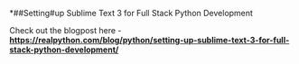 *##Setting#up Sublime Text 3 for Full Stack Python Development

Check out the blogpost here - **https://realpython.com/blog/python/setting-up-sublime-text-3-for-full-stack-python-development/**
 